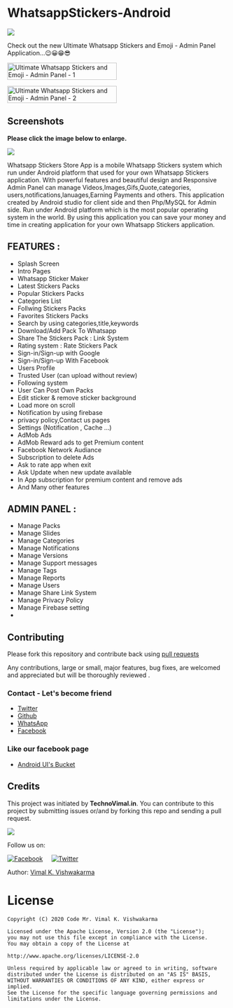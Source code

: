 # WhatsappStickers-Android
[![](https://jitpack.io/v/vimalcvs/Day-Night-Switch.svg)](https://jitpack.io/#vimalcvs/WhatsApp-Stickers-Emoji-App)

Check out the new Ultimate Whatsapp Stickers and Emoji - Admin Panel Application...😉😀😁😎

<a href="https://whatsapp.virmana.com/" rel="nofollow"><img src="https://camo.envatousercontent.com/def9cbfe42796b8ac77b424c6532b601d9d7208f/687474703a2f2f7669726d616e612e636f6d2f696d616765732f61646d696e70616e656c2e706e67" alt="Ultimate Whatsapp Stickers and Emoji - Admin Panel - 1" width="250" height="39"/></a>

<a href="https://play.google.com/store/apps/details?id=com.virmana.stickers_app" rel="nofollow"><img src="https://camo.envatousercontent.com/9495b5df07d36b7832d006add76c62c97fd38fdc/687474703a2f2f7669726d616e612e636f6d2f696d616765732f676f6f676c65706c61792e706e67" alt="Ultimate Whatsapp Stickers and Emoji - Admin Panel - 2" width="250" height="39" /></a>
  
## Screenshots

**Please click the image below to enlarge.**

<img src="https://camo.envatousercontent.com/a4ca52ff9d85c70db4356f4aab16ef043f73c12b/687474703a2f2f7669726d616e612e636f6d2f696d616765732f737469636b6572732f66756c6c2e706e67" height="auto" width="auto">

<p>
Whatsapp Stickers Store App is a mobile Whatsapp Stickers system which run under Android platform that used for your own Whatsapp Stickers application. With powerful features and beautiful design and Responsive Admin Panel can manage Videos,Images,Gifs,Quote,categories, users,notifications,lanuages,Earning Payments and others. This application created by Android studio for client side and then Php/MySQL for Admin side. Run under Android platform which is the most popular operating system in the world. By using this application you can save your money and time in creating application for your own Whatsapp Stickers application.</p>

## FEATURES :
<ul>
<li>Splash Screen</li>
<li>Intro Pages</li>
<li>Whatsapp Sticker Maker</li>
<li>Latest Stickers Packs</li>
<li>Popular Stickers Packs</li>
<li>Categories List</li>
<li>Follwing Stickers Packs</li>
<li>Favorites Stickers Packs</li>
<li>Search by using categories,title,keywords</li>
<li>Download/Add Pack To Whatsapp</li>
<li>Share The Stickers Pack : Link System</li>
<li>Rating system : Rate Stickers Pack</li>
<li>Sign-in/Sign-up with Google</li>
<li>Sign-in/Sign-up With Facebook</li>
<li>Users Profile</li>
<li>Trusted User (can upload without review)</li>
<li>Following system</li>
<li>User Can Post Own Packs</li>
<li>Edit sticker &amp; remove sticker background</li>
<li>Load more on scroll</li>
<li>Notification by using firebase</li>
<li>privacy policy,Contact us pages</li>
<li>Settings (Notification , Cache &hellip;)</li>
<li>AdMob Ads</li>
<li>AdMob Reward ads to get Premium content</li>
<li>Facebook Network Audiance</li>
<li>Subscription to delete Ads</li>
<li>Ask to rate app when exit</li>
<li>Ask Update when new update available</li>
<li>In App subscription for premium content and remove ads</li>
<li>And Many other features</li>
</ul>

## ADMIN PANEL :
<ul>
<li>Manage Packs</li>
<li>Manage Slides</li>
<li>Manage Categories</li>
<li>Manage Notifications</li>
<li>Manage Versions</li>
<li>Manage Support messages</li>
<li>Manage Tags</li>
<li>Manage Reports</li>
<li>Manage Users</li>
<li>Manage Share Link System</li>
<li>Manage Privacy Policy</li>
<li>Manage Firebase setting</li>
<li></li>
</ul>


## Contributing

Please fork this repository and contribute back using
[pull requests](https://github.com/vimalcvs)

Any contributions, large or small, major features, bug fixes, are welcomed and appreciated
but will be thoroughly reviewed .

### Contact - Let's become friend
- [Twitter](https://twitter.com/vimalvishwakar6)
- [Github](https://github.com/vimalcvs)
- [WhatsApp](https://wa.me/919792313278/)
- [Facebook](https://www.facebook.com/vimalcvs)

### Like our facebook page
- [Android UI's Bucket](https://www.facebook.com/vimalcvs)


## Credits
This project was initiated by **TechnoVimal.in**. You can contribute to this project by submitting issues or/and by forking this repo and sending a pull request.

![](https://mlsvormsouvm.i.optimole.com/DV0GLTY-FqZU1jKu/w:auto/h:auto/q:auto/https://www.technovimal.in/wp-content/uploads/2019/09/technovimal_moblie_logo_250x40-1.png)

Follow us on:

[![Facebook](http://codemybrainsout.com/files/img/fb.png)](https://www.facebook.com/vimalcvs)&nbsp;&nbsp;&nbsp;&nbsp;&nbsp;[![Twitter](http://codemybrainsout.com/files/img/tw.png)](https://twitter.com/vimalvishwakar6)

Author: [Vimal K. Vishwakarma](https://github.com/vimalcvs)

# License
```
Copyright (C) 2020 Code Mr. Vimal K. Vishwakarma

Licensed under the Apache License, Version 2.0 (the "License");
you may not use this file except in compliance with the License.
You may obtain a copy of the License at

http://www.apache.org/licenses/LICENSE-2.0

Unless required by applicable law or agreed to in writing, software
distributed under the License is distributed on an "AS IS" BASIS,
WITHOUT WARRANTIES OR CONDITIONS OF ANY KIND, either express or implied.
See the License for the specific language governing permissions and
limitations under the License.
```


